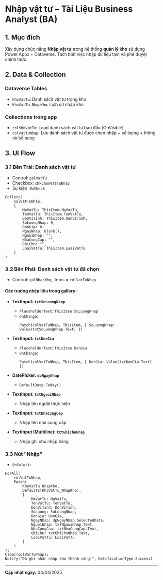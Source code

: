 
# Nhập vật tư – Tài Liệu Business Analyst (BA)

## 1. Mục đích
Xây dựng chức năng **Nhập vật tư** trong hệ thống **quản lý kho** sử dụng Power Apps + Dataverse. Tách biệt việc nhập dữ liệu tạm và phê duyệt chính thức.

## 2. Data & Collection

### Dataverse Tables
- `KhoVatTu`: Danh sách vật tư trong kho
- `KhoVatTu_NhapKho`: Lịch sử nhập kho

### Collections trong app
- `colKhoVatTu`: Load danh sách vật tư ban đầu (OnVisible)
- `colVatTuNhap`: Lưu danh sách vật tư được chọn nhập + số lượng + thông tin bổ sung

## 3. UI Flow

### 3.1 Bên Trái: Danh sách vật tư
- Control: `galVatTu`
- Checkbox: `chkChonVatTuNhap`
- Sự kiện: `OnCheck`

```powerapps
Collect(
    colVatTuNhap,
    {
        MaVatTu: ThisItem.MaVatTu,
        TenVatTu: ThisItem.TenVatTu,
        DonViTinh: ThisItem.DonViTinh,
        SoLuongNhap: 0,
        DonGia: 0,
        NgayNhap: Blank(),
        NguoiNhap: "",
        NhaCungCap: "",
        GhiChu: "",
        LoaiVatTu: ThisItem.LoaiVatTu
    }
)
```

### 3.2 Bên Phải: Danh sách vật tư đã chọn
- Control: `galNhapKho`, Items = `colVatTuNhap`

#### Các trường nhập liệu trong gallery:
- **TextInput: `txtSoLuongNhap`**
  - `PlaceholderText`: `ThisItem.SoLuongNhap`
  - `OnChange`:
    ```powerapps
    Patch(colVatTuNhap, ThisItem, { SoLuongNhap: Value(txtSoLuongNhap.Text) })
    ```

- **TextInput: `txtDonGia`**
  - `PlaceholderText`: `ThisItem.DonGia`
  - `OnChange`:
    ```powerapps
    Patch(colVatTuNhap, ThisItem, { DonGia: Value(txtDonGia.Text) })
    ```

- **DatePicker: `dpNgayNhap`**
  - `DefaultDate`: `Today()`

- **TextInput: `txtNguoiNhap`**
  - Nhập tên người thực hiện

- **TextInput: `txtNhaCungCap`**
  - Nhập tên nhà cung cấp

- **TextInput (Multiline): `txtGhiChuNhap`**
  - Nhập ghi chú nhập hàng

### 3.3 Nút "Nhập"
- `OnSelect`:
```powerapps
ForAll(
    colVatTuNhap,
    Patch(
        KhoVatTu_NhapKho,
        Defaults(KhoVatTu_NhapKho),
        {
            MaVatTu: MaVatTu,
            TenVatTu: TenVatTu,
            DonViTinh: DonViTinh,
            SoLuong: SoLuongNhap,
            DonGia: DonGia,
            NgayNhap: dpNgayNhap.SelectedDate,
            NguoiNhap: txtNguoiNhap.Text,
            NhaCungCap: txtNhaCungCap.Text,
            GhiChu: txtGhiChuNhap.Text,
            LoaiVatTu: LoaiVatTu
        }
    )
);
Clear(colVatTuNhap);
Notify("Đã ghi nhận nhập kho thành công!", NotificationType.Success)
```

---

**Cập nhật ngày:** 04/04/2025
